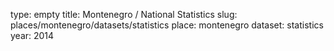 type: empty
title: Montenegro / National Statistics
slug: places/montenegro/datasets/statistics
place: montenegro
dataset: statistics
year: 2014
